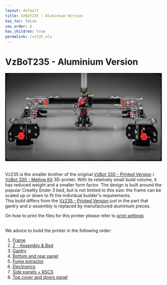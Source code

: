 ```yaml
---
layout: default
title: VzBoT235 - Aluminium Version
has_toc: false
nav_order: 6
has_children: true
permalink: /vz235_alu
---
```


# VzBoT235 - Aluminium Version

![Overview](../assets/images/manual/vz235_alu/alu_preview.png)
<br>
<br>

Vz235 is the smaller brother of the original [VzBot 330 - Printed Version](../vz330_printed) / [VzBot 330 - Mellow Kit](../vz330_mellow) 3D-printer. With its
relatively small build volume, it has reduced weight and a smaller form factor. The design
is built around the popular Creality Ender 3 bed, but is not limited to this size: the
frame can be scaled up or down to fit the individual builder's requirements.<br>
This build differs from the [Vz235 - Printed Version](../vz235-printed) just in the part that gantry and z-assembly is replaced by manufactured aluminium pieces.

On how to print the files for this printer please refer to [print settings](../general/print-settings)
<br>
<br>

We advice to build the printer in the following order:

1. [Frame](./vz235_alu/frame)
2. [Z - Assembly & Bed](./vz235_alu/z_assembly)
3. [Gantry](./vz235_alu/gantry)
4. [Bottom and rear panel](./vz235_alu/panels_part1)
5. [Fume extractor](./vz235_alu/fume_extractor)
6. [Electronics](./vz235_alu/electronics)
7. [Side panels + RSCS](./vz235_alu/rscs)
8. [Top cover and doors panel](./vz235_alu/top_cover)